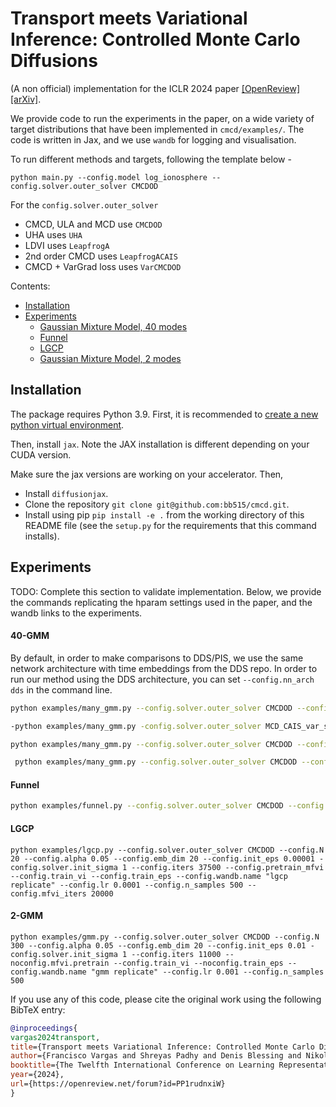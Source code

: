 # Transport meets Variational Inference: Controlled Monte Carlo Diffusions

(A non official) implementation for the ICLR 2024 paper [[OpenReview]](https://openreview.net/forum?id=PP1rudnxiW) [[arXiv]](https://arxiv.org/abs/2307.01050).

We provide code to run the experiments in the paper, on a wide variety of target distributions that have been implemented in `cmcd/examples/`. The code is written in Jax, and we use `wandb` for logging and visualisation.

To run different methods and targets, following the template below - 

```python main.py --config.model log_ionosphere --config.solver.outer_solver CMCDOD```

For the `config.solver.outer_solver`
- CMCD, ULA and MCD use `CMCDOD`
- UHA uses `UHA`
- LDVI uses `LeapfrogA`
- 2nd order CMCD uses `LeapfrogACAIS`
- CMCD + VarGrad loss uses `VarCMCDOD`

Contents:
- [Installation](#installation)
- [Experiments](#experiments)
    - [Gaussian Mixture Model, 40 modes](#40-gmm)
    - [Funnel](#funnel)
    - [LGCP](#lgcp)
    - [Gaussian Mixture Model, 2 modes](#2-gmm)

## Installation
The package requires Python 3.9. First, it is recommended to [create a new python virtual environment](https://conda.io/projects/conda/en/latest/user-guide/tasks/manage-environments.html#creating-an-environment-with-commands).

Then, install `jax`. Note the JAX installation is different depending on your CUDA version.

Make sure the jax versions are working on your accelerator. Then,
- Install `diffusionjax`.
- Clone the repository `git clone git@github.com:bb515/cmcd.git`.
- Install using pip `pip install -e .` from the working directory of this README file (see the `setup.py` for the requirements that this command installs).

## Experiments

TODO: Complete this section to validate implementation. Below, we provide the commands replicating the hparam settings used in the paper, and the wandb links to the experiments.

#### 40-GMM

By default, in order to make comparisons to DDS/PIS, we use the same network architecture with time embeddings from the DDS repo. In order to run our method using the DDS architecture, you can set `--config.nn_arch dds` in the command line.

```bash
python examples/many_gmm.py --config.solver.outer_solver CMCDOD --config.N 2000 --config.num_outer_steps 256 --noconfig.mfvi.pretrain --config.solver.init_sigma 60 --config.training.grad_clip --config.init_eps 1 --config.eps_schedule cos_sq --config.lr 0.001 --noconfig.train_eps --noconfig.train_vi --config.wandb.name "kl 40gmm pis net eps=1, cos_sq" --config.nn_arch dds
```

```bash
-python examples/many_gmm.py -config.solver.outer_solver MCD_CAIS_var_sn --config.N 2000 --config.num_outer_steps 256 --noconfig.mfvi.pretrain --config.solver.init_sigma 15 --config.training.grad_clip --config.init_eps 0.65 --config.emb_dim 130 --config.lr 0.005 --noconfig.train_eps --noconfig.train_vi --config.wandb.name "logvar 40gmm"
```

```bash
python examples/many_gmm.py --config.solver.outer_solver CMCDOD --config.N 2000 --config.num_outer_steps 256 --noconfig.mfvi.pretrain --config.solver.init_sigma 15 --config.training.grad_clip --config.init_eps 0.1 --config.emb_dim 130 --config.lr 0.005 --noconfig.train_eps --noconfig.train_vi --config.wandb.name "kl 40gmm"
```

```bash
 python examples/many_gmm.py --config.solver.outer_solver CMCDOD --config.N 2000 --config.num_outer_steps 256 --noconfig.mfvi.pretrain --config.solver.init_sigma 60 --config.training.grad_clip --config.init_eps 1 --config.eps_schedule cos_sq --config.lr 0.001 --noconfig.train_eps --noconfig.train_vi --config.wandb.name "kl 40gmm pis net eps=1, cos_sq" --config.nn_arch dds
```

#### Funnel

```bash
python examples/funnel.py --config.solver.outer_solver CMCDOD --config.N 300 --config.alpha 0.05 --config.emb_dim 48 --config.init_eps 0.1 -config.solver.init_sigma 1 --config.iters 11000 --noconfig.mfvi.pretrain --config.train_vi --noconfig.train_eps --config.wandb.name "funnel replicate w/ cos_sq" --config.lr 0.01 --config.n_samples 2000 --config.eps_schedule cos_sq
```

#### LGCP

```
python examples/lgcp.py --config.solver.outer_solver CMCDOD --config.N 20 --config.alpha 0.05 --config.emb_dim 20 --config.init_eps 0.00001 -config.solver.init_sigma 1 --config.iters 37500 --config.pretrain_mfvi --config.train_vi --config.train_eps --config.wandb.name "lgcp replicate" --config.lr 0.0001 --config.n_samples 500 --config.mfvi_iters 20000
```

#### 2-GMM

```
python examples/gmm.py --config.solver.outer_solver CMCDOD --config.N 300 --config.alpha 0.05 --config.emb_dim 20 --config.init_eps 0.01 -config.solver.init_sigma 1 --config.iters 11000 --noconfig.mfvi.pretrain --config.train_vi --noconfig.train_eps --config.wandb.name "gmm replicate" --config.lr 0.001 --config.n_samples 500
```

If you use any of this code, please cite the original work using the following BibTeX entry:

```bibtex
@inproceedings{
vargas2024transport,
title={Transport meets Variational Inference: Controlled Monte Carlo Diffusions},
author={Francisco Vargas and Shreyas Padhy and Denis Blessing and Nikolas N{\"u}sken},
booktitle={The Twelfth International Conference on Learning Representations},
year={2024},
url={https://openreview.net/forum?id=PP1rudnxiW}
}
```
